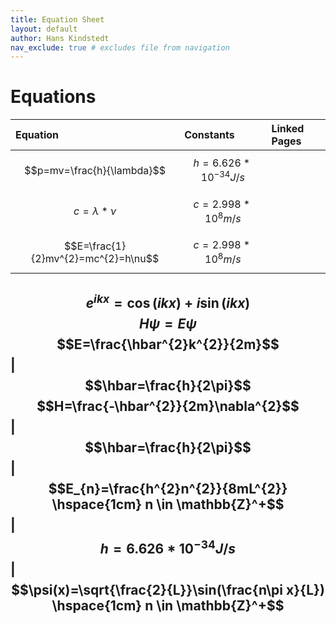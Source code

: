 ```yaml
---
title: Equation Sheet
layout: default
author: Hans Kindstedt
nav_exclude: true # excludes file from navigation
---
```


# Equations

| **Equation** | **Constants** | **Linked Pages** |
| :---| :---| :---|
$$p=mv=\frac{h}{\lambda}$$ | $$h=6.626*10^{-34}J/s$$ |
$$c=\lambda*\nu$$ | $$c=2.998*10^{8}m/s$$ |
$$E=\frac{1}{2}mv^{2}=mc^{2}=h\nu$$ | $$c=2.998*10^{8}m/s$$ |
$$e^{ikx}=\cos(ikx)+i\sin(ikx)$$
$$H\psi=E\psi$$
$$E=\frac{\hbar^{2}k^{2}}{2m}$$ | $$\hbar=\frac{h}{2\pi}$$
$$H=\frac{-\hbar^{2}}{2m}\nabla^{2}$$ |$$\hbar=\frac{h}{2\pi}$$ |
$$E_{n}=\frac{h^{2}n^{2}}{8mL^{2}} \hspace{1cm} n \in \mathbb{Z}^+$$ |$$h=6.626*10^{-34}J/s$$ |
$$\psi(x)=\sqrt{\frac{2}{L}}\sin(\frac{n\pi x}{L}) \hspace{1cm} n \in \mathbb{Z}^+$$
---
<!--- add footnotes here --->
